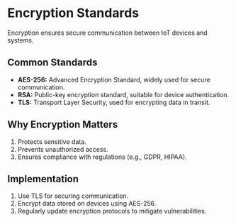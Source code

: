 # Encryption Standards
Encryption ensures secure communication between IoT devices and systems.

## Common Standards
- **AES-256:** Advanced Encryption Standard, widely used for secure communication.
- **RSA:** Public-key encryption standard, suitable for device authentication.
- **TLS:** Transport Layer Security, used for encrypting data in transit.

## Why Encryption Matters
1. Protects sensitive data.
2. Prevents unauthorized access.
3. Ensures compliance with regulations (e.g., GDPR, HIPAA).

## Implementation
1. Use TLS for securing communication.
2. Encrypt data stored on devices using AES-256.
3. Regularly update encryption protocols to mitigate vulnerabilities.
